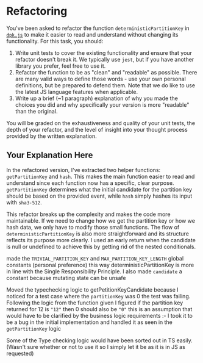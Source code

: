 # Refactoring

You've been asked to refactor the function `deterministicPartitionKey` in [`dpk.js`](dpk.js) to make it easier to read and understand without changing its functionality. For this task, you should:

1. Write unit tests to cover the existing functionality and ensure that your refactor doesn't break it. We typically use `jest`, but if you have another library you prefer, feel free to use it.
2. Refactor the function to be as "clean" and "readable" as possible. There are many valid ways to define those words - use your own personal definitions, but be prepared to defend them. Note that we do like to use the latest JS language features when applicable.
3. Write up a brief (~1 paragraph) explanation of why you made the choices you did and why specifically your version is more "readable" than the original.

You will be graded on the exhaustiveness and quality of your unit tests, the depth of your refactor, and the level of insight into your thought process provided by the written explanation.

## Your Explanation Here

In the refactored version, I've extracted two helper functions: `getPartitionKey` and `hash`. This makes the main function easier to read and understand since each function now has a specific, clear purpose. `getPartitionKey` determines what the initial candidate for the partition key should be based on the provided event, while `hash` simply hashes its input with `sha3-512`.

This refactor breaks up the complexity and makes the code more maintainable. If we need to change how we get the partition key or how we hash data, we only have to modify those small functions. The flow of `deterministicPartitionKey` is also more straightforward and its structure reflects its purpose more clearly. I used an early return when the candidate is null or undefined to achieve this by getting rid of the nested conditionals.

made the `TRIVIAL_PARTITION_KEY` and `MAX_PARTITION_KEY_LENGTH` global constants (personal preference) this way deterministicPartitionKey is more in line with the Single Responsibility Principle. I also made `candidate` a constant because mutating state can be unsafe

Moved the typechecking logic to getPetitionKeyCandidate because I noticed for a test case where the `partitionKey` was 0 the test was failing. Following the logic from the function given I figured if the partition key returned for 12 is `"12"` then 0 should also be `"0"` this is an assumption that would have to be clarified by the business logic requirements :-  I took it to be a bug in the initial implementation and handled it as seen in the `getPartitionKey` logic

Some of the Type checking logic would have been sorted out in TS easily. (Wasn't sure whether or not to use it so I simply let it be as it is in JS as requested)
